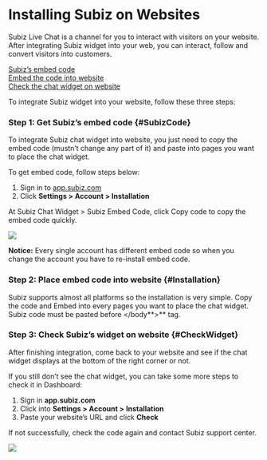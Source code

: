 # Installing Subiz on Websites

Subiz Live Chat is a channel for you to interact with visitors on your website.  After integrating Subiz widget into your web, you can interact, follow and convert visitors into customers.

[Subiz’s embed code ](https://docv4.subiz.com/integration-into-website/#SubizCode)  
[Embed the code into website](https://docv4.subiz.com/integration-into-website/#Installation)  
[Check the chat widget on website](https://docv4.subiz.com/integration-into-website/#CheckWidget)

To integrate Subiz widget into your website, follow these three steps:

### **Step 1: Get Subiz’s embed code** {#SubizCode}

To integrate Subiz chat widget into website, you just need to copy the embed code \(mustn’t change any part of it\) and paste into pages you want to place the chat widget.

To get embed code, follow steps below:

1. Sign in to [app.subiz.com](https://app.subiz.com/)
2. Click **Settings &gt; Account &gt; Installation**

At Subiz Chat Widget &gt; Subiz Embed Code, click Copy code to copy the embed code quickly.

![](https://docv4.subiz.com/wp-content/uploads/2018/03/copy-code.png)

**Notice:** Every single account has different embed code so when you change the account you have to re-install embed code.

### **Step 2: Place embed code into website** {#Installation}

Subiz supports almost all platforms so the installation is very simple. Copy the code and Embed into every pages you want to place the chat widget. Subiz code must be pasted before &lt;/body**&gt;** tag.

### **Step 3: Check Subiz’s widget on website** {#CheckWidget}

After finishing integration, come back to your website and see if the chat widget displays at the bottom of the right corner or not.

If you still don’t see the chat widget, you can take some more steps to check it in Dashboard:

1. Sign in **app.subiz.com**
2. Click into **Settings &gt; Account &gt;** **Installation**
3. Paste your website’s URL and click **Check**

If not successfully, check the code again and contact Subiz support center.

![](https://docv4.subiz.com/wp-content/uploads/2018/03/check-code.png)

